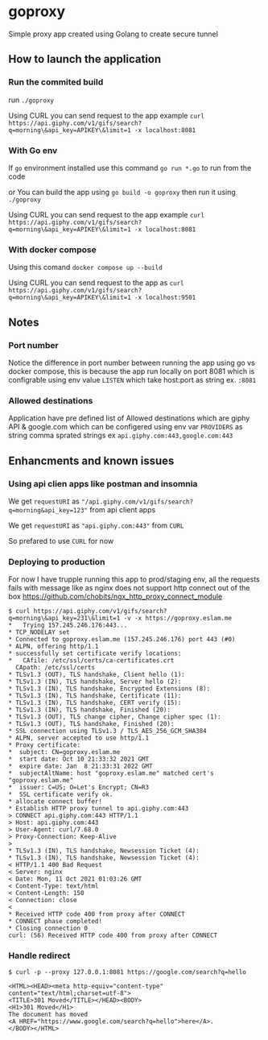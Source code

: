 
# goproxy

Simple proxy app created using Golang to create secure tunnel

## How to launch the application
### Run the commited build
run `./goproxy`

Using CURL you can send request to the app example `curl https://api.giphy.com/v1/gifs/search?q=morning\&api_key=APIKEY\&limit=1 -x localhost:8081`

### With Go env
If `go` environment installed use this command
`go run *.go` to run from the code 

or You can build the app using `go build -o goproxy` then run it using `./goproxy`

Using CURL you can send request to the app example `curl https://api.giphy.com/v1/gifs/search?q=morning\&api_key=APIKEY\&limit=1 -x localhost:8081`

### With docker compose
Using this comand `docker compose up --build`

Using CURL you can send request to the app as `curl https://api.giphy.com/v1/gifs/search?q=morning\&api_key=APIKEY\&limit=1 -x localhost:9501`

## Notes
### Port number
Notice the difference in port number between running the app using go vs docker compose, this is because the app run locally on port 8081 which is configrable using env value `LISTEN` which take host:port as string ex. `:8081`

### Allowed destinations
Application have pre defined list of Allowed destinations which are giphy API & google.com which can be configered using env var `PROVIDERS` as string comma sprated strings ex `api.giphy.com:443,google.com:443`

## Enhancments and known issues
### Using api clien apps like postman and insomnia
We get `requestURI` as `"/api.giphy.com/v1/gifs/search?q=morning&api_key=123"` from api client apps

We get `requestURI` as `"api.giphy.com:443"` from `CURL`

So prefared to use `CURL` for now

### Deploying to production
For now I have trupple running this app to prod/staging env, all the requests fails with message like as nginx does not support http connect out of the box https://github.com/chobits/ngx_http_proxy_connect_module
```
$ curl https://api.giphy.com/v1/gifs/search?q=morning\&api_key=231\&limit=1 -v -x https://goproxy.eslam.me
*   Trying 157.245.246.176:443...
* TCP_NODELAY set
* Connected to goproxy.eslam.me (157.245.246.176) port 443 (#0)
* ALPN, offering http/1.1
* successfully set certificate verify locations:
*   CAfile: /etc/ssl/certs/ca-certificates.crt
  CApath: /etc/ssl/certs
* TLSv1.3 (OUT), TLS handshake, Client hello (1):
* TLSv1.3 (IN), TLS handshake, Server hello (2):
* TLSv1.3 (IN), TLS handshake, Encrypted Extensions (8):
* TLSv1.3 (IN), TLS handshake, Certificate (11):
* TLSv1.3 (IN), TLS handshake, CERT verify (15):
* TLSv1.3 (IN), TLS handshake, Finished (20):
* TLSv1.3 (OUT), TLS change cipher, Change cipher spec (1):
* TLSv1.3 (OUT), TLS handshake, Finished (20):
* SSL connection using TLSv1.3 / TLS_AES_256_GCM_SHA384
* ALPN, server accepted to use http/1.1
* Proxy certificate:
*  subject: CN=goproxy.eslam.me
*  start date: Oct 10 21:33:32 2021 GMT
*  expire date: Jan  8 21:33:31 2022 GMT
*  subjectAltName: host "goproxy.eslam.me" matched cert's "goproxy.eslam.me"
*  issuer: C=US; O=Let's Encrypt; CN=R3
*  SSL certificate verify ok.
* allocate connect buffer!
* Establish HTTP proxy tunnel to api.giphy.com:443
> CONNECT api.giphy.com:443 HTTP/1.1
> Host: api.giphy.com:443
> User-Agent: curl/7.68.0
> Proxy-Connection: Keep-Alive
> 
* TLSv1.3 (IN), TLS handshake, Newsession Ticket (4):
* TLSv1.3 (IN), TLS handshake, Newsession Ticket (4):
< HTTP/1.1 400 Bad Request
< Server: nginx
< Date: Mon, 11 Oct 2021 01:03:26 GMT
< Content-Type: text/html
< Content-Length: 150
< Connection: close
< 
* Received HTTP code 400 from proxy after CONNECT
* CONNECT phase completed!
* Closing connection 0
curl: (56) Received HTTP code 400 from proxy after CONNECT
```

### Handle redirect
`$ curl -p --proxy 127.0.0.1:8081 https://google.com/search?q=hello`
```
<HTML><HEAD><meta http-equiv="content-type" content="text/html;charset=utf-8">
<TITLE>301 Moved</TITLE></HEAD><BODY>
<H1>301 Moved</H1>
The document has moved
<A HREF="https://www.google.com/search?q=hello">here</A>.
</BODY></HTML>
```